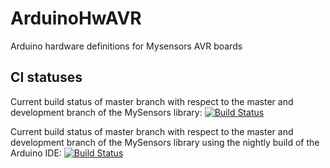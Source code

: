 # ArduinoHwAVR

Arduino hardware definitions for Mysensors AVR boards

CI statuses
-----------
Current build status of master branch with respect to the master and development branch of the MySensors library: [![Build Status](https://ci.mysensors.org/job/MySensors/job/ArduinoHwAVR/job/master/badge/icon)](https://ci.mysensors.org/job/MySensors/job/ArduinoHwAVR/job/master/)

Current build status of master branch with respect to the master and development branch of the MySensors library using the nightly build of the Arduino IDE: [![Build Status](https://ci.mysensors.org/job/MySensors-nightly-IDE/job/ArduinoHwAVR/job/master/badge/icon)](https://ci.mysensors.org/job/MySensors-nightly-IDE/job/ArduinoHwAVR/job/master/)

